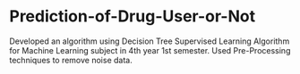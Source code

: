 # Prediction-of-Drug-User-or-Not
Developed an algorithm using Decision Tree Supervised Learning Algorithm for Machine Learning subject in 4th year 1st semester. Used Pre-Processing techniques to remove noise data.
